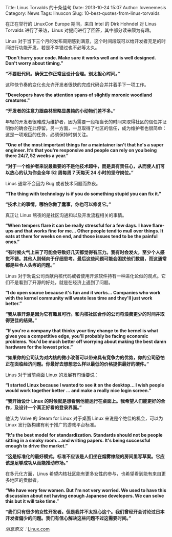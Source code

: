 Title: Linus Torvalds 的十条佳句
Date: 2013-10-24 15:07
Author: lovenemesis
Category: News
Tags: linuxcon
Slug: 10-best-quotes-from-linus-torvalds

在正在举行的 LinuxCon Europe 期间，来自 Intel 的 Dirk Hohndel 对 Linus
Torvalds 进行了采访，Linus 对提问进行了回答，其中部分读来颇为有趣。

Linus
对于当下三个月的发布周期感到满意，这个时间段既可以给开发者充足的时间进行功能开发，若是不幸错过也不必等太久。

**“Don't hurry your code. Make sure it works well and is well designed.
Don't worry about timing.”**

**“不要赶代码。确保工作正常且设计合理。别太担心时间。”**

这种快节奏的变化也允许开发者很快的完成代码合并并着手下一项工作。

**"Developers have the attention spans of slightly moronic woodland
creatures."**

**“开发者的注意力跟森林里略显愚钝的小动物们差不多。”**

年轻的开发者很难成为维护者，因为需要一段相当长的时间来取得社区的信任并证明你的确会在此停留。另一方面，一旦取得了社区的信任，成为维护者也很简单：这是一项艰巨的任务，必须保持时刻关注。

**“One of the most important things for a maintainer isn't that he's a
super engineer. It’s that you're responsive and people can rely on you
being there 24/7, 52 weeks a year.”**

**“对于一个维护者来说最重要的不是他技术超牛，而是具有责任心，从而使人们可以放心的认为你会全年
52 周每周 7 天每天 24 小时的坚守岗位。”**

Linus 通常不会因为 Bug 或者技术问题而熬夜。

**“The thing with technology is if you do something stupid you can fix
it.”**

**“技术上的事情，哪怕你做了蠢事，你也可以修复它。”**

真正让 Linus 熬夜的是社区沟通和以及开发流程相关的事情。

**“When tempers flare it can be really stressful for a few days. I have
flare-ups and that works fine for me… Other people tend to mull over
things. It eats at them for weeks on end, and those issues tend to be
the painful ones.”**

**“有时候火气上来了可能会导致好几天都觉得有压力。我有时会发火，至少个人感觉不错。其他人则倾向于仔细思考。最后这些问题可能会困扰他们数周，而这通常都是些令人头疼的问题。”**

Linus
对于劝说公司贡献内核代码或者使用开源软件持有一种进化论似的观点。它们不是看到了开源的好处，就是在经济上遇到了问题。

**“I do open source because it's fun and it works… Companies who work
with the kernel community will waste less time and they'll just work
better.”**

**“我从事开源是因为它有趣且可行。和内核社区合作的公司将浪费更少的时间并取得更佳的结果。”**

**“If you're a company that thinks your tiny change to the kernel is
what gives you a competitive edge, you'll probably be facing economic
problems. You'd be much better off worrying about making the best damn
hardware for the lowest price.”**

**“如果你的公司认为对内核的微小改善可以带来具有竞争力的优势，你的公司恐怕正在面临经济问题。你最好去想想怎么样以最低的价格提供最好的硬件。”**

Linus 对于当前桌面 Linux 的发展有句话要说：

**“I started Linux because I wanted to see it on the desktop... I wish
people would work together better ... and make a really nice login
screen.”**

**“我开始设计 Linux
的时候就是想看到他能运行在桌面上。我希望人们能更好的合作，及设计一个真正好看的登录界面。”**

他认为 Valve 的 Steam for Linux 对于桌面 Linux
来说是个绝佳的机会，可以为 Linux 发行版构建有利于推广的游戏平台标准。

**“It's the best model for standardization. Standards should not be
people sitting in a smoky room… and writing papers. It's being
successful enough to drive the market.”**

**“这是标准化的最好模式。标准不应该是人们坐在烟雾缭绕的房间里写草案。它应该是足够成功从而能推动市场。”**

在多元化方面，Linus
希望内核社区能有更多女性的参与，也希望看到能有来自更多地区的贡献者。

**“We have very few women. But I'm not very worried. We used to have
this discussion about not having enough Japanese developers. We can
solve this but it will take time.”**

**“我们只有很少的女性开发者。但是我并不太担心这个。我们曾经开会讨论过日本开发者偏少的问题。我们有信心解决这些问题不过这需要时间。”**

*消息原文：*[Linux.com](http://www.linux.com/news/featured-blogs/200-libby-clark/744744-10-best-quotes-from-linus-torvalds-keynote-at-linuxcon-europe)
